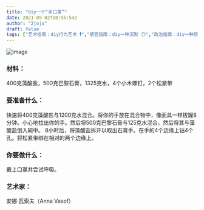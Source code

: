 ```yaml
---
title: "diy一个“手口罩”"
date: 2021-09-02T10:55:54Z
author: "2jojo"
draft: false
tags: ["艺术指南：diy行为艺术 🕴","感官指南：diy一种沉默 😶","政治指南：diy一种禁止 ⛔️","艺术指南：diy雕塑 🗿","感官指南：diy一种多余的身体功能"]
---
```


![image](https://user-images.githubusercontent.com/89564246/131831078-308ae47b-4660-46e4-ae61-4d24320bb8d7.png)

### 材料：

400克藻酸盐，500克巴黎石膏，1325克水，4个小木螺钉，2个松紧带

### 要准备什么：

快速将400克藻酸盐与1200克水混合。将你的手放在混合物中，像面具一样拔罐8分钟。小心地拉出你的手。然后将500克巴黎石膏与125克水混合，然后将其与藻酸盐倒入碗中。 8小时后，将藻酸盐拆开以取出石膏手。在手的4个边缘上钻4个孔。将松紧带绑在相对的两个边缘上。

### 你要做什么：

戴上口罩并尝试呼吸。

### 艺术家：

安娜·瓦索夫（Anna Vasof）

